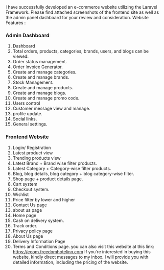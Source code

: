 I have successfully developed an e-commerce website utilizing the Laravel Framework. Please find attached screenshots of the frontend site as well as the admin panel dashboard for your review and consideration.
Website Features :
### Admin Dashboard ###
1. Dashboard
2. Total orders, products, categories, brands, users, and blogs can be viewed.
3. Order status management.
4. Order Invoice Generator.
5. Create and manage categories.
6. Create and manage brands.
7. Stock Management.
8. Create and manage products.
9. Create and manage blogs.
10. Create and manage promo code.
11. Users control
12. Customer message view and manage.
13. profile update.
14.  Social links.
15. General settings.
### Frontend Website ###
1. Login/ Registration
2. Latest product view
3. Trending products view
4. Latest Brand + Brand wise filter products.
5. Latest Category + Category-wise filter products.
6. Blog, blog details, blog category + blog category-wise filter. 
7. Shop page + product details page. 
8. Cart system
9. Checkout system.
10. Wishlist
11. Price filter by lower and higher
12. Contact Us page
13. about us page
14. Home page
15. Cash on delivery system.
16. Track order.
17. Privacy policy page
18. About Us page 
19. Delivery Information Page
20. Terms and Conditions page.
you can also visit this website at this link: https://ecom.freedomhotelinn.com
If you're interested in buying this website, kindly direct messages to my inbox. I will provide you with detailed information, including the pricing of the website.
